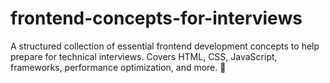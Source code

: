 # frontend-concepts-for-interviews
A structured collection of essential frontend development concepts to help prepare for technical interviews. Covers HTML, CSS, JavaScript, frameworks, performance optimization, and more. 🚀
